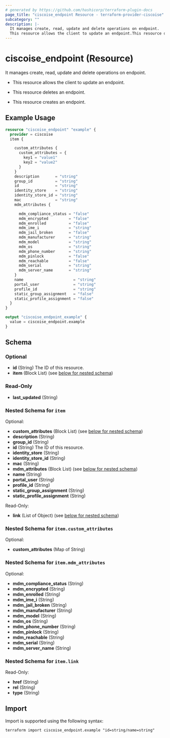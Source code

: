```yaml
---
# generated by https://github.com/hashicorp/terraform-plugin-docs
page_title: "ciscoise_endpoint Resource - terraform-provider-ciscoise"
subcategory: ""
description: |-
  It manages create, read, update and delete operations on endpoint.
  This resource allows the client to update an endpoint.This resource deletes an endpoint.This resource creates an endpoint.
---
```


# ciscoise_endpoint (Resource)

It manages create, read, update and delete operations on endpoint.

- This resource allows the client to update an endpoint.

- This resource deletes an endpoint.

- This resource creates an endpoint.

## Example Usage

```terraform
resource "ciscoise_endpoint" "example" {
  provider = ciscoise
  item {

    custom_attributes {
      custom_attributes = {
        key1 = "value1"
        key2 = "value2"
      }
    }
    description       = "string"
    group_id          = "string"
    id                = "string"
    identity_store    = "string"
    identity_store_id = "string"
    mac               = "string"
    mdm_attributes {

      mdm_compliance_status = "false"
      mdm_encrypted         = "false"
      mdm_enrolled          = "false"
      mdm_ime_i             = "string"
      mdm_jail_broken       = "false"
      mdm_manufacturer      = "string"
      mdm_model             = "string"
      mdm_os                = "string"
      mdm_phone_number      = "string"
      mdm_pinlock           = "false"
      mdm_reachable         = "false"
      mdm_serial            = "string"
      mdm_server_name       = "string"
    }
    name                      = "string"
    portal_user               = "string"
    profile_id                = "string"
    static_group_assignment   = "false"
    static_profile_assignment = "false"
  }
}

output "ciscoise_endpoint_example" {
  value = ciscoise_endpoint.example
}
```

<!-- schema generated by tfplugindocs -->
## Schema

### Optional

- **id** (String) The ID of this resource.
- **item** (Block List) (see [below for nested schema](#nestedblock--item))

### Read-Only

- **last_updated** (String)

<a id="nestedblock--item"></a>
### Nested Schema for `item`

Optional:

- **custom_attributes** (Block List) (see [below for nested schema](#nestedblock--item--custom_attributes))
- **description** (String)
- **group_id** (String)
- **id** (String) The ID of this resource.
- **identity_store** (String)
- **identity_store_id** (String)
- **mac** (String)
- **mdm_attributes** (Block List) (see [below for nested schema](#nestedblock--item--mdm_attributes))
- **name** (String)
- **portal_user** (String)
- **profile_id** (String)
- **static_group_assignment** (String)
- **static_profile_assignment** (String)

Read-Only:

- **link** (List of Object) (see [below for nested schema](#nestedatt--item--link))

<a id="nestedblock--item--custom_attributes"></a>
### Nested Schema for `item.custom_attributes`

Optional:

- **custom_attributes** (Map of String)


<a id="nestedblock--item--mdm_attributes"></a>
### Nested Schema for `item.mdm_attributes`

Optional:

- **mdm_compliance_status** (String)
- **mdm_encrypted** (String)
- **mdm_enrolled** (String)
- **mdm_ime_i** (String)
- **mdm_jail_broken** (String)
- **mdm_manufacturer** (String)
- **mdm_model** (String)
- **mdm_os** (String)
- **mdm_phone_number** (String)
- **mdm_pinlock** (String)
- **mdm_reachable** (String)
- **mdm_serial** (String)
- **mdm_server_name** (String)


<a id="nestedatt--item--link"></a>
### Nested Schema for `item.link`

Read-Only:

- **href** (String)
- **rel** (String)
- **type** (String)

## Import

Import is supported using the following syntax:

```shell
terraform import ciscoise_endpoint.example "id=string/name=string"
```

